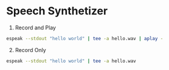 # Speech Synthetizer

1. Record and Play

```sh
espeak --stdout "hello world" | tee -a hello.wav | aplay -
```

2. Record Only

```sh
espeak --stdout "hello world" | tee -a hello.wav
```